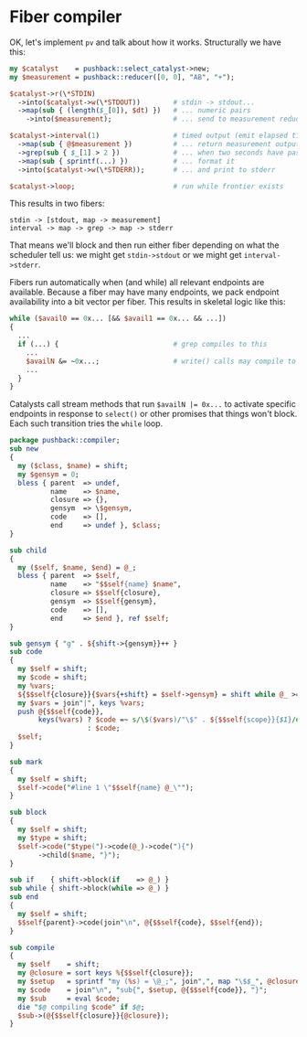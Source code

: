# Fiber compiler
OK, let's implement `pv` and talk about how it works. Structurally we have this:

```pl
my $catalyst    = pushback::select_catalyst->new;
my $measurement = pushback::reducer([0, 0], "AB", "+");

$catalyst->r(\*STDIN)
  ->into($catalyst->w(\*STDOUT))        # stdin -> stdout...
  ->map(sub { (length($_[0]), $dt) })   # ... numeric pairs
    ->into($measurement);               # ... send to measurement reducer

$catalyst->interval(1)                  # timed output (emit elapsed time)
  ->map(sub { @$measurement })          # ... return measurement output
  ->grep(sub { $_[1] > 2 })             # ... when two seconds have passed
  ->map(sub { sprintf(...) })           # ... format it
  ->into($catalyst->w(\*STDERR));       # ... and print to stderr

$catalyst->loop;                        # run while frontier exists
```

This results in two fibers:

```
stdin -> [stdout, map -> measurement]
interval -> map -> grep -> map -> stderr
```

That means we'll block and then run either fiber depending on what the scheduler
tell us: we might get `stdin->stdout` or we might get `interval->stderr`.

Fibers run automatically when (and while) all relevant endpoints are available.
Because a fiber may have many endpoints, we pack endpoint availability into a
bit vector per fiber. This results in skeletal logic like this:

```pl
while ($avail0 == 0x... [&& $avail1 == 0x... && ...])
{
  ...
  if (...) {                            # grep compiles to this
    ...
    $availN &= ~0x...;                  # write() calls may compile to this
    ...
  }
}
```

Catalysts call stream methods that run `$availN |= 0x...` to activate specific
endpoints in response to `select()` or other promises that things won't block.
Each such transition tries the `while` loop.

```perl
package pushback::compiler;
sub new
{
  my ($class, $name) = shift;
  my $gensym = 0;
  bless { parent  => undef,
          name    => $name,
          closure => {},
          gensym  => \$gensym,
          code    => [],
          end     => undef }, $class;
}

sub child
{
  my ($self, $name, $end) = @_;
  bless { parent  => $self,
          name    => "$$self{name} $name",
          closure => $$self{closure},
          gensym  => $$self{gensym},
          code    => [],
          end     => $end }, ref $self;
}

sub gensym { "g" . ${shift->{gensym}}++ }
sub code
{
  my $self = shift;
  my $code = shift;
  my %vars;
  ${$$self{closure}}{$vars{+shift} = $self->gensym} = shift while @_ >= 2;
  my $vars = join"|", keys %vars;
  push @{$$self{code}},
       keys(%vars) ? $code =~ s/\$($vars)/"\$" . ${$$self{scope}}{$1}/egr
                   : $code;
  $self;
}

sub mark
{
  my $self = shift;
  $self->code("#line 1 \"$$self{name} @_\"");
}

sub block
{
  my $self = shift;
  my $type = shift;
  $self->code("$type(")->code(@_)->code("){")
       ->child($name, "}");
}

sub if    { shift->block(if    => @_) }
sub while { shift->block(while => @_) }
sub end
{
  my $self = shift;
  $$self{parent}->code(join"\n", @{$$self{code}, $$self{end});
}

sub compile
{
  my $self    = shift;
  my @closure = sort keys %{$$self{closure}};
  my $setup   = sprintf "my (%s) = \@_;", join",", map "\$$_", @closure;
  my $code    = join"\n", "sub{", $setup, @{$$self{code}}, "}";
  my $sub     = eval $code;
  die "$@ compiling $code" if $@;
  $sub->(@{$$self{closure}}{@closure});
}
```
